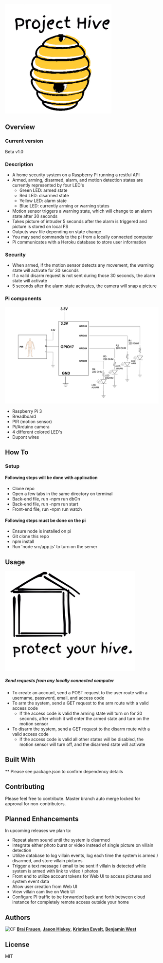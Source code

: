 ![hivelogo](src/lib/assets/project-images/project-hive-og-logo-large-cleaner-solo.png)

## Overview

### Current version

Beta v1.0

### Description
- A home security system on a Raspberry Pi running a restful API
- Armed, arming, disarmed, alarm, and motion detection states are currently represented by four LED's
    - Green LED: armed state
    - Red LED: disarmed state
    - Yellow LED: alarm state
    - Blue LED: currently arming or warning states
- Motion sensor triggers a warning state, which will change to an alarm state after 30 seconds
- Takes picture of intruder 5 seconds after the alarm is triggered and picture is stored on local FS
- Outputs wav file depending on state change
- You may send commands to the pi from a locally connected computer
- Pi communicates with a Heroku database to store user information

### Security
- When armed, if the motion sensor detects any movement, the warning state will activate for 30 seconds
- If a valid disarm request is not sent during those 30 seconds, the alarm state will activate
- 5 seconds after the alarm state activates, the camera will snap a picture

### Pi components
![hivelogo](src/lib/assets/project-images/pi-diagram.png)
- Raspberry Pi 3
- Breadboard
- PIR (motion sensor)
- Pi/Arduino camera
- 4 different colored LED's
- Dupont wires

## How To

### Setup
#### Following steps will be done with application

- Clone repo
- Open a few tabs in the same directory on terminal
- Back-end file, run -npm run dbOn
- Back-end file, run -npm run start
- Front-end file, run -npm run watch

#### Following steps must be done on the pi

- Ensure node is installed on pi
- Git clone this repo
- npm install
- Run 'node src/app.js' to turn on the server

## Usage

![houselogo](src/lib/assets/project-images/project-hive-og-house-large-solo.png)

##### Send requests from any locally connected computer

- To create an account, send a POST request to the user route with a username, password, email, and access code
- To arm the system, send a GET request to the arm route with a valid access code
    - If the access code is valid the arming state will turn on for 30 seconds, after which it will enter the armed state and turn on the motion sensor
- To disarm the system, send a GET request to the disarm route with a valid access code
    - If the access code is valid all other states will be disabled, the motion sensor will turn off, and the disarmed state will activate

## Built With

** Please see package.json to confirm dependency details

## Contributing

Please feel free to contribute. Master branch auto merge locked for approval for non-contributors.

## Planned Enhancements 

In upcoming releases we plan to:

* Repeat alarm sound until the system is disarmed
* Integrate either photo burst or video instead of single picture on villain detection
* Utilize database to log villain events, log each time the system is armed / disarmed, and store villain pictures
* Trigger a text message / email to be sent if villain is detected while system is armed with link to video / photos
* Front end to utilize account tokens for Web UI to access pictures and system event data
* Allow user creation from Web UI
* View villain cam live on Web UI
* Configure PI traffic to be forwarded back and forth between cloud instance for completely remote access outside your home


## Authors

![CF](http://i.imgur.com/7v5ASc8.png) [**Brai Frauen**](https://github.com/ashabrai), [**Jason Hiskey**](https://github.com/jlhiskey), [**Kristian Esvelt**](https://github.com/kris3579), [**Benjamin West**](https://github.com/bgwest)

## License

MIT
